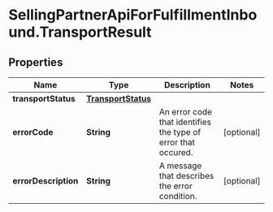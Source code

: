 # SellingPartnerApiForFulfillmentInbound.TransportResult

## Properties
Name | Type | Description | Notes
------------ | ------------- | ------------- | -------------
**transportStatus** | [**TransportStatus**](TransportStatus.md) |  | 
**errorCode** | **String** | An error code that identifies the type of error that occured. | [optional] 
**errorDescription** | **String** | A message that describes the error condition. | [optional] 


